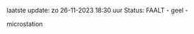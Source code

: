 laatste update: 
zo 26-11-2023 18:30   uur 
Status: FAALT - geel - 
<div class="service Y">microstation</div>